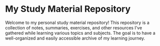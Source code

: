 # My Study Material Repository

Welcome to my personal study material repository! This repository is a collection of notes, summaries, exercises, and other resources I've gathered while learning various topics and subjects. The goal is to have a well-organized and easily accessible archive of my learning journey.
